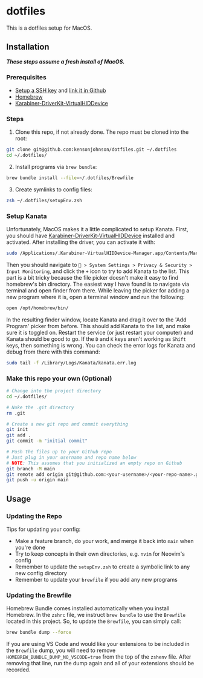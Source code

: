 # dotfiles

This is a dotfiles setup for MacOS.

## Installation

***These steps assume a fresh install of MacOS.***

### Prerequisites

- [Setup a SSH key](https://docs.github.com/en/authentication/connecting-to-github-with-ssh/generating-a-new-ssh-key-and-adding-it-to-the-ssh-agent) and [link it in Github](https://docs.github.com/en/authentication/connecting-to-github-with-ssh/adding-a-new-ssh-key-to-your-github-account)
- [Homebrew](https://brew.sh/)
- [Karabiner-DriverKit-VirtualHIDDevice](https://github.com/pqrs-org/Karabiner-DriverKit-VirtualHIDDevice/releases)

### Steps

1. Clone this repo, if not already done. 
The repo must be cloned into the root:

```sh
git clone git@github.com:kensonjohnson/dotfiles.git ~/.dotfiles
cd ~/.dotfiles/
```

2. Install programs via `brew bundle`:
```sh
brew bundle install --file=~/.dotfiles/Brewfile
```

3. Create symlinks to config files:
```sh
zsh ~/.dotfiles/setupEnv.zsh
```

### Setup Kanata
Unfortunately, MacOS makes it a little complicated to setup Kanata.
First, you should have [Karabiner-DriverKit-VirtualHIDDevice](https://github.com/pqrs-org/Karabiner-DriverKit-VirtualHIDDevice/releases) installed and activated.
After installing the driver, you can activate it with:

```sh
sudo /Applications/.Karabiner-VirtualHIDDevice-Manager.app/Contents/MacOS/Karabiner-VirtualHIDDevice-Manager activate
```

Then you should navigate to ` > System Settings > Privacy & Security > Input Monitoring`, and click the `+` icon to try to add Kanata to the list.
This part is a bit tricky because the file picker doesn't make it easy to find homebrew's bin directory.
The easiest way I have found is to navigate via terminal and open finder from there.
While leaving the picker for adding a new program where it is, open a terminal window and run the following:

```sh
open /opt/homebrew/bin/ 
```

In the resulting finder window, locate Kanata and drag it over to the 'Add Program' picker from before.
This should add Kanata to the list, and make sure it is toggled on.
Restart the service (or just restart your computer) and Kanata should be good to go.
If the `D` and `K` keys aren't working as `Shift` keys, then something is wrong.
You can check the error logs for Kanata and debug from there with this command:

```sh
sudo tail -f /Library/Logs/Kanata/kanata.err.log
```

### Make this repo your own (Optional)
```sh
# Change into the project directory
cd ~/.dotfiles/

# Nuke the .git directory
rm .git

# Create a new git repo and commit everything
git init
git add .
git commit -m "initial commit"

# Push the files up to your Github repo
# Just plug in your username and repo name below
# NOTE: This assumes that you initialized an empty repo on Github
git branch -M main
git remote add origin git@github.com:<your-username>/<your-repo-name>.git
git push -u origin main
```

## Usage

### Updating the Repo

Tips for updating your config:

- Make a feature branch, do your work, and merge it back into `main` when you're done
- Try to keep concepts in their own directories, e.g. `nvim` for Neovim's config
- Remember to update the `setupEnv.zsh` to create a symbolic link to any new config directory
- Remember to update your `brewfile` if you add any new programs

### Updating the Brewfile

Homebrew Bundle comes installed automatically when you install Homebrew.
In the `zshrc` file, we instruct `brew bundle` to use the `Brewfile` located in this project.
So, to update the `Brewfile`, you can simply call:

```sh
brew bundle dump --force
```

If you are using VS Code and would like your extensions to be included in the `Brewfile` dump, you will need to remove `HOMEBREW_BUNDLE_DUMP_NO_VSCODE=true` from the top of the `zshenv` file.
After removing that line, run the dump again and all of your extensions should be recorded.


